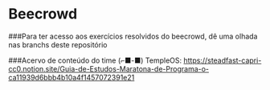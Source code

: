 # Beecrowd
###Para ter acesso aos exercícios resolvidos do beecrowd, dê uma olhada nas branchs deste repositório


###Acervo de conteúdo do time (⌐■-■) TempleOS:
https://steadfast-capri-cc0.notion.site/Guia-de-Estudos-Maratona-de-Programa-o-ca11939d6bbb4b10a4f1457072391e21

